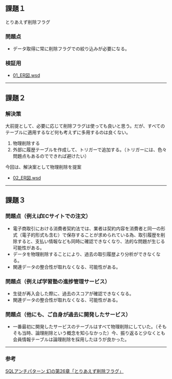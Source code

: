 ## 課題１
とりあえず削除フラグ
### 問題点
- データ取得に常に削除フラグでの絞り込みが必要になる。

### 検証用
- [01_ER図.wsd](./01_ER%E5%9B%B3.wsd)
---
## 課題２
### 解決策
大前提として、必要に応じて削除フラグは使っても良いと思う。だが、すべてのテーブルに適用するなど何も考えずに多用するのは良くない。

1. 物理削除する
2. 外部に履歴テーブルを作成して、トリガーで追加する。（トリガーには、色々問題点もあるのでできれば避けたい）

今回は、解決案として物理削除を提案
- [02_ER図.wsd](./01_ER%E5%9B%B3.wsd)
---
## 課題３
### 問題点（例えばECサイトでの注文）
- 電子商取引における消費者契約法では、業者は契約内容を消費者と同一の形式（電子的形式も含む）で保存することが求められている為、取引履歴を削除すると、支払い情報なども同時に確認できなくなり、法的な問題が生じる可能性がある。
- データを物理削除することにより、過去の取引履歴より分析ができなくなる。
- 関連データの整合性が取れなくなる、可能性がある。

### 問題点（例えば学習塾の進捗管理サービス）
- 生徒が再入会した際に、過去のスコアが確認できなくなる。
- 関連データの整合性が取れなくなる、可能性がある。

### 問題点（他にも、ご自身が過去に開発したサービス）
- 一番最初に開発したサービスのテーブルはすべて物理削除にしていた。（そもそも当時、論理削除という概念を知らなかった）今、振り返ると少なくとも会員情報テーブルは論理削除を採用したほうが良かった。
---
### 参考
[SQLアンチパターン 幻の第26章「とりあえず削除フラグ」](https://www.slideshare.net/t_wada/ronsakucasual)